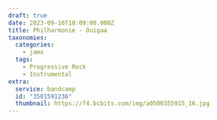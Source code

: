 ```yaml
---
draft: true
date: 2023-09-16T18:09:00.000Z
title: Philharmonie - Ouigaa
taxonomies:
  categories:
    - jams
  tags:
    - Progressive Rock
    - Instrumental
extra:
  service: bandcamp
  id: "3501591236"
  thumbnail: https://f4.bcbits.com/img/a0500355915_16.jpg
---
```

